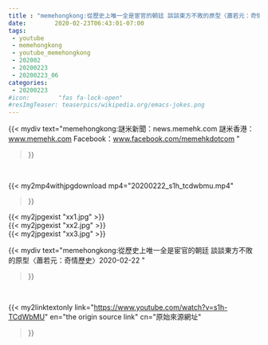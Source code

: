 ```yaml
---
title : "memehongkong:從歷史上唯一全是宦官的朝廷 談談東方不敗的原型〈蕭若元：奇情歷史〉2020-02-22 "
date:        2020-02-23T06:43:01-07:00
tags:
 - youtube
 - memehongkong
 - youtube_memehongkong
 - 202002
 - 20200223
 - 20200223_06
categories:
 - 20200223
#icon:        "fas fa-lock-open"
#resImgTeaser: teaserpics/wikipedia.org/emacs-jokes.png
---
```


{{< mydiv text="memehongkong:謎米新聞：news.memehk.com 謎米香港： www.memehk.com Facebook：www.facebook.com/memehkdotcom "
>}}
<br>


{{< my2mp4withjpgdownload mp4="20200222_s1h_tcdwbmu.mp4"
>}}

{{< my2jpgexist "xx1.jpg" >}}<br>
{{< my2jpgexist "xx2.jpg" >}}<br>
{{< my2jpgexist "xx3.jpg" >}}<br>



{{< mydiv text="memehongkong:從歷史上唯一全是宦官的朝廷 談談東方不敗的原型〈蕭若元：奇情歷史〉2020-02-22 "
>}}
<br>

{{< my2linktextonly link="https://www.youtube.com/watch?v=s1h-TCdWbMU"
en="the origin source link" cn="原始來源網址"
>}}


<br>

